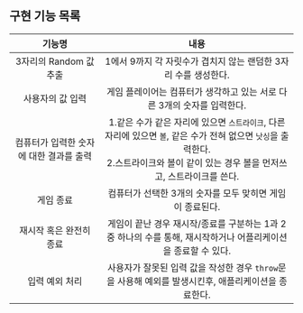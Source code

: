 ## 구현 기능 목록

|기능명|내용|
|:--:|:--:|
|3자리의 Random 값 추출|1에서 9까지 각 자릿수가 겹치지 않는 랜덤한 3자리 수를 생성한다.|
|사용자의 값 입력|게임 플레이어는 컴퓨터가 생각하고 있는 서로 다른 3개의 숫자를 입력한다.|
|컴퓨터가 입력한 숫자에 대한 결과를 출력|1.같은 수가 같은 자리에 있으면 `스트라이크`, 다른 자리에 있으면 `볼`, 같은 수가 전혀 없으면 `낫싱`을 출력한다.<br>2.스트라이크와 볼이 같이 있는 경우 볼을 먼저쓰고, 스트라이크를 쓴다.|
|게임 종료|컴퓨터가 선택한 3개의 숫자를 모두 맞히면 게임이 종료된다.|
|재시작 혹은 완전히 종료|게임이 끝난 경우 재시작/종료를 구분하는 1과 2 중 하나의 수를 통해, 재시작하거나 어플리케이션을 종료할 수 있다.|
|입력 예외 처리|사용자가 잘못된 입력 값을 작성한 경우 `throw`문을 사용해 예외를 발생시킨후, 애플리케이션을 종료한다.|

